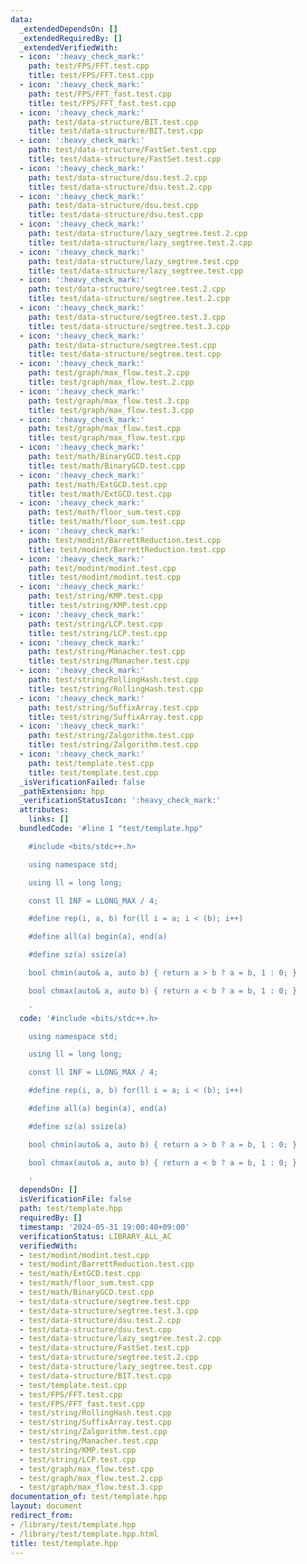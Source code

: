 ```yaml
---
data:
  _extendedDependsOn: []
  _extendedRequiredBy: []
  _extendedVerifiedWith:
  - icon: ':heavy_check_mark:'
    path: test/FPS/FFT.test.cpp
    title: test/FPS/FFT.test.cpp
  - icon: ':heavy_check_mark:'
    path: test/FPS/FFT_fast.test.cpp
    title: test/FPS/FFT_fast.test.cpp
  - icon: ':heavy_check_mark:'
    path: test/data-structure/BIT.test.cpp
    title: test/data-structure/BIT.test.cpp
  - icon: ':heavy_check_mark:'
    path: test/data-structure/FastSet.test.cpp
    title: test/data-structure/FastSet.test.cpp
  - icon: ':heavy_check_mark:'
    path: test/data-structure/dsu.test.2.cpp
    title: test/data-structure/dsu.test.2.cpp
  - icon: ':heavy_check_mark:'
    path: test/data-structure/dsu.test.cpp
    title: test/data-structure/dsu.test.cpp
  - icon: ':heavy_check_mark:'
    path: test/data-structure/lazy_segtree.test.2.cpp
    title: test/data-structure/lazy_segtree.test.2.cpp
  - icon: ':heavy_check_mark:'
    path: test/data-structure/lazy_segtree.test.cpp
    title: test/data-structure/lazy_segtree.test.cpp
  - icon: ':heavy_check_mark:'
    path: test/data-structure/segtree.test.2.cpp
    title: test/data-structure/segtree.test.2.cpp
  - icon: ':heavy_check_mark:'
    path: test/data-structure/segtree.test.3.cpp
    title: test/data-structure/segtree.test.3.cpp
  - icon: ':heavy_check_mark:'
    path: test/data-structure/segtree.test.cpp
    title: test/data-structure/segtree.test.cpp
  - icon: ':heavy_check_mark:'
    path: test/graph/max_flow.test.2.cpp
    title: test/graph/max_flow.test.2.cpp
  - icon: ':heavy_check_mark:'
    path: test/graph/max_flow.test.3.cpp
    title: test/graph/max_flow.test.3.cpp
  - icon: ':heavy_check_mark:'
    path: test/graph/max_flow.test.cpp
    title: test/graph/max_flow.test.cpp
  - icon: ':heavy_check_mark:'
    path: test/math/BinaryGCD.test.cpp
    title: test/math/BinaryGCD.test.cpp
  - icon: ':heavy_check_mark:'
    path: test/math/ExtGCD.test.cpp
    title: test/math/ExtGCD.test.cpp
  - icon: ':heavy_check_mark:'
    path: test/math/floor_sum.test.cpp
    title: test/math/floor_sum.test.cpp
  - icon: ':heavy_check_mark:'
    path: test/modint/BarrettReduction.test.cpp
    title: test/modint/BarrettReduction.test.cpp
  - icon: ':heavy_check_mark:'
    path: test/modint/modint.test.cpp
    title: test/modint/modint.test.cpp
  - icon: ':heavy_check_mark:'
    path: test/string/KMP.test.cpp
    title: test/string/KMP.test.cpp
  - icon: ':heavy_check_mark:'
    path: test/string/LCP.test.cpp
    title: test/string/LCP.test.cpp
  - icon: ':heavy_check_mark:'
    path: test/string/Manacher.test.cpp
    title: test/string/Manacher.test.cpp
  - icon: ':heavy_check_mark:'
    path: test/string/RollingHash.test.cpp
    title: test/string/RollingHash.test.cpp
  - icon: ':heavy_check_mark:'
    path: test/string/SuffixArray.test.cpp
    title: test/string/SuffixArray.test.cpp
  - icon: ':heavy_check_mark:'
    path: test/string/Zalgorithm.test.cpp
    title: test/string/Zalgorithm.test.cpp
  - icon: ':heavy_check_mark:'
    path: test/template.test.cpp
    title: test/template.test.cpp
  _isVerificationFailed: false
  _pathExtension: hpp
  _verificationStatusIcon: ':heavy_check_mark:'
  attributes:
    links: []
  bundledCode: '#line 1 "test/template.hpp"

    #include <bits/stdc++.h>

    using namespace std;

    using ll = long long;

    const ll INF = LLONG_MAX / 4;

    #define rep(i, a, b) for(ll i = a; i < (b); i++)

    #define all(a) begin(a), end(a)

    #define sz(a) ssize(a)

    bool chmin(auto& a, auto b) { return a > b ? a = b, 1 : 0; }

    bool chmax(auto& a, auto b) { return a < b ? a = b, 1 : 0; }

    '
  code: '#include <bits/stdc++.h>

    using namespace std;

    using ll = long long;

    const ll INF = LLONG_MAX / 4;

    #define rep(i, a, b) for(ll i = a; i < (b); i++)

    #define all(a) begin(a), end(a)

    #define sz(a) ssize(a)

    bool chmin(auto& a, auto b) { return a > b ? a = b, 1 : 0; }

    bool chmax(auto& a, auto b) { return a < b ? a = b, 1 : 0; }

    '
  dependsOn: []
  isVerificationFile: false
  path: test/template.hpp
  requiredBy: []
  timestamp: '2024-05-31 19:00:40+09:00'
  verificationStatus: LIBRARY_ALL_AC
  verifiedWith:
  - test/modint/modint.test.cpp
  - test/modint/BarrettReduction.test.cpp
  - test/math/ExtGCD.test.cpp
  - test/math/floor_sum.test.cpp
  - test/math/BinaryGCD.test.cpp
  - test/data-structure/segtree.test.cpp
  - test/data-structure/segtree.test.3.cpp
  - test/data-structure/dsu.test.2.cpp
  - test/data-structure/dsu.test.cpp
  - test/data-structure/lazy_segtree.test.2.cpp
  - test/data-structure/FastSet.test.cpp
  - test/data-structure/segtree.test.2.cpp
  - test/data-structure/lazy_segtree.test.cpp
  - test/data-structure/BIT.test.cpp
  - test/template.test.cpp
  - test/FPS/FFT.test.cpp
  - test/FPS/FFT_fast.test.cpp
  - test/string/RollingHash.test.cpp
  - test/string/SuffixArray.test.cpp
  - test/string/Zalgorithm.test.cpp
  - test/string/Manacher.test.cpp
  - test/string/KMP.test.cpp
  - test/string/LCP.test.cpp
  - test/graph/max_flow.test.cpp
  - test/graph/max_flow.test.2.cpp
  - test/graph/max_flow.test.3.cpp
documentation_of: test/template.hpp
layout: document
redirect_from:
- /library/test/template.hpp
- /library/test/template.hpp.html
title: test/template.hpp
---
```

